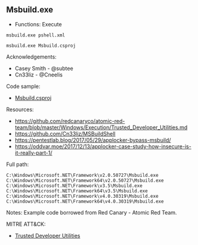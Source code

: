 ## Msbuild.exe
  
* Functions: Execute

```
msbuild.exe pshell.xml   
    
msbuild.exe Msbuild.csproj    
```
  
Acknowledgements:
* Casey Smith - @subtee
* Cn33liz - @Cneelis
  
Code sample:
* [Msbuild.csproj](https://raw.githubusercontent.com/api0cradle/LOLBAS/master/OSBinaries/Payloads/Msbuild.csproj) 

Resources:
* https://github.com/redcanaryco/atomic-red-team/blob/master/Windows/Execution/Trusted_Developer_Utilities.md
* https://github.com/Cn33liz/MSBuildShell
* https://pentestlab.blog/2017/05/29/applocker-bypass-msbuild/
* https://oddvar.moe/2017/12/13/applocker-case-study-how-insecure-is-it-really-part-1/

Full path:
```
C:\Windows\Microsoft.NET\Framework\v2.0.50727\Msbuild.exe
C:\Windows\Microsoft.NET\Framework64\v2.0.50727\Msbuild.exe
C:\Windows\Microsoft.NET\Framework\v3.5\Msbuild.exe
C:\Windows\Microsoft.NET\Framework64\v3.5\Msbuild.exe
C:\Windows\Microsoft.NET\Framework\v4.0.30319\Msbuild.exe
C:\Windows\Microsoft.NET\Framework64\v4.0.30319\Msbuild.exe
```

Notes:
Example code borrowed from Red Canary - Atomic Red Team.


 

  
MITRE ATT&CK:
* [Trusted Developer Utilities](https://attack.mitre.org/wiki/Technique/T1127)
